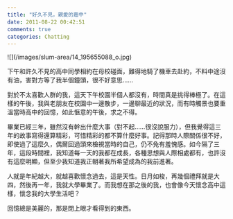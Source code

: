```yaml
---
title: "好久不見，親愛的嘉中"
date: 2011-08-22 00:42:51
comments: true
categories: Chatting
---
```

<p>![](/images/slum-area/14_195655088_o.jpg)</p><p>下午和許久不見的高中同學相約在母校碰面，難得地騎了機車去赴約，不料中途沒有油，害對方等了我半個鐘頭，很不好意思&hellip;&hellip;</p><p>對於不太喜歡人群的我，這天下午校園半個人都沒有，時間真是挑得棒極了。在這樣的午後，我與老朋友在校園中一邊散步，一邊聊最近的狀況，而有時觸景也要重溫當時高中的回憶，如此愜意的午後，求之不得。</p><p>畢業已經三年，雖然沒有幹出什麼大事（對不起&hellip;&hellip;很沒說服力），但我覺得這三年的故事寫得還算精彩，可惜精彩的都不算什麼好事。記得那時人際關係很不好，即使過了這麼久，偶爾回過頭來檢視當時的自己，仍不免有羞愧感。如今隔了三年，這段時間裡，我知道每一天的我都在成長，各種思想與人際相處都有，也許沒有這麼明顯，但至少我知道我正朝著我所希望成為的我前進著。</p><p>人就是年紀越大，就越喜歡懷念過去，這是天性。日月如梭，再幾個禮拜就是大四，然後再一年，我就大學畢業了。而我想在那之後的我，也會像今天懷念高中這樣，懷念我的大學生活吧？</p><p>回憶總是美麗的，那是閉上眼才看得到的東西。</p>
